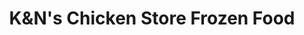 ---
title: "K&N's Chicken Store Frozen Food"
url: /karachi/kandns-chicken-store-frozen-food/
shop: shop
---